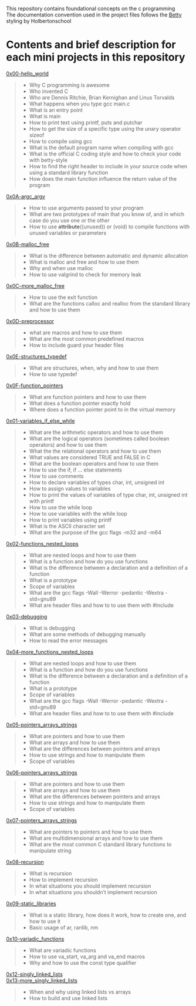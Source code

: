 This repository contains foundational concepts on the c programming<br> 
The documentation convention used in the project files follows the [Betty](https://github.com/holbertonschool/Betty) styling by Holbertonschool<br>

# **Contents and brief description for each mini projects in this repository**

[0x00-hello_world](./0x00-hello_world)<br>
> * Why C programming is awesome
> * Who invented C
> * Who are Dennis Ritchie, Brian Kernighan and Linus Torvalds
> * What happens when you type gcc main.c
> * What is an entry point
> * What is main
> * How to print text using printf, puts and putchar
> * How to get the size of a specific type using the unary operator sizeof
> * How to compile using gcc
> * What is the default program name when compiling with gcc
> * What is the official C coding style and how to check your code with betty-style
> * How to find the right header to include in your source code when using a standard library function
> * How does the main function influence the return value of the program

[0x0A-argc_argv](./0x0A-argc_argv)<br>
> * How to use arguments passed to your program
> * What are two prototypes of main that you know of, and in which case do you use one or the other
> * How to use __attribute__((unused)) or (void) to compile functions with unused variables or parameters

[0x0B-malloc_free](./0x0B-malloc_free)<br>
> * What is the difference between automatic and dynamic allocation
> * What is malloc and free and how to use them
> * Why and when use malloc
> * How to use valgrind to check for memory leak


[0x0C-more_malloc_free](./0x0C-more_malloc_free)<br>
> * How to use the exit function
> * What are the functions calloc and realloc from the standard library and how to use them


[0x0D-preprocessor](./0x0D-preprocessor)<br>
> * what are macros and how to use them
> * What are the most common predefined macros
> * How to include guard your header files

[0x0E-structures_typedef](./0x0E-structures_typedef)<br>
> * What are structures, when, why and how to use them
> * How to use typedef

[0x0F-function_pointers](./0x0F-function_pointers)<br>
> * What are function pointers and how to use them
> * What does a function pointer exactly hold
> * Where does a function pointer point to in the virtual memory

[0x01-variables_if_else_while](./0x01-variables_if_else_while)<br>
> * What are the arithmetic operators and how to use them
> * What are the logical operators (sometimes called boolean operators) and how to use them
> * What the the relational operators and how to use them
> * What values are considered TRUE and FALSE in C
> * What are the boolean operators and how to use them
> * How to use the if, if ... else statements
> * How to use comments
> * How to declare variables of types char, int, unsigned int
> * How to assign values to variables
> * How to print the values of variables of type char, int, unsigned int with printf
> * How to use the while loop
> * How to use variables with the while loop
> * How to print variables using printf
> * What is the ASCII character set
> * What are the purpose of the gcc flags -m32 and -m64


[0x02-functions_nested_loops](./0x02-functions_nested_loops)<br>
> * What are nested loops and how to use them
> * What is a function and how do you use functions
> * What is the difference between a declaration and a definition of a function
> * What is a prototype
> * Scope of variables
> * What are the gcc flags -Wall -Werror -pedantic -Wextra -std=gnu89
> * What are header files and how to to use them with #include


[0x03-debugging](./0x03-debugging)<br>
> * What is debugging
> * What are some methods of debugging manually
> * How to read the error messages


[0x04-more_functions_nested_loops](./0x04-more_functions_nested_loops)<br>
> * What are nested loops and how to use them
> * What is a function and how do you use functions
> * What is the difference between a declaration and a definition of a function
> * What is a prototype
> * Scope of variables
> * What are the gcc flags -Wall -Werror -pedantic -Wextra -std=gnu89
> * What are header files and how to to use them with #include


[0x05-pointers_arrays_strings](./0x05-pointers_arrays_strings)<br>
> * What are pointers and how to use them
> * What are arrays and how to use them
> * What are the differences between pointers and arrays
> * How to use strings and how to manipulate them
> * Scope of variables


[0x06-pointers_arrays_strings](./0x06-pointers_arrays_strings)<br>
> * What are pointers and how to use them
> * What are arrays and how to use them
> * What are the differences between pointers and arrays
> * How to use strings and how to manipulate them
> * Scope of variables


[0x07-pointers_arrays_strings](./0x07-pointers_arrays_strings)<br>
> * What are pointers to pointers and how to use them
> * What are multidimensional arrays and how to use them
> * What are the most common C standard library functions to manipulate string


[0x08-recursion](./0x08-recursion)
> * What is recursion
> * How to implement recursion
> * In what situations you should implement recursion
> * In what situations you shouldn’t implement recursion


[0x09-static_libraries](./0x09-static_libraries)
> * What is a static library, how does it work, how to create one, and how to use it
> * Basic usage of ar, ranlib, nm


[0x10-variadic_functions](./0x10-variadic_functions)
> * What are variadic functions
> * How to use va_start, va_arg and va_end macros
> * Why and how to use the const type qualifier


[0x12-singly_linked_lists](./0x12-singly_linked_lists)<br>
[0x13-more_singly_linked_lists](./0x13-more_singly_linked_lists)
> * When and why using linked lists vs arrays
> * How to build and use linked lists
